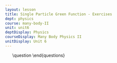 ```yaml
---
layout: lesson
title: Single Particle Green Function - Exercises
dept: physics
course: many-body-II
unit: unit6
deptDisplay: Physics
courseDisplay: Many Body Physics II
unitDisplay: Unit 6
---
```

<ol>
\question
\end{questions}

